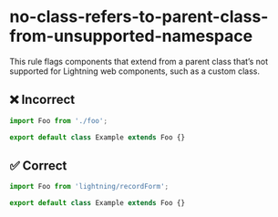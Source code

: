 # no-class-refers-to-parent-class-from-unsupported-namespace

This rule flags components that extend from a parent class that’s not supported for Lightning web components, such as a custom class. 

## ❌ Incorrect

```javascript
import Foo from './foo';

export default class Example extends Foo {}

```

## ✅ Correct

```javascript
import Foo from 'lightning/recordForm';

export default class Example extends Foo {}

```